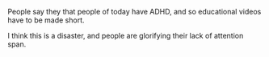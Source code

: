 People say they that people of today have ADHD, and so educational videos have to be made short.

I think this is a disaster, and people are glorifying their lack of attention span.